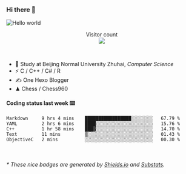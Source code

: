 ### Hi there 👋


<img src="https://raw.githubusercontent.com/sagar-viradiya/sagar-viradiya/master/resources/banner.png" alt="Hello world">
<p align="center"> 
  Visitor count<br/>
  <img src="https://profile-counter.glitch.me/youszoe/count.svg" />
</p>

<br/>


- 🍻  Study at Beijing Normal University Zhuhai, _Computer Science_
- ⚡  C / C++ / C# / R
- ✍️  One Hexo Blogger
- ♟  Chess / Chess960 


#### Coding status last week ⌨️

<!--START_SECTION:waka-->
```text
Markdown     9 hrs 4 mins    █████████████████░░░░░░░░   67.79 % 
YAML         2 hrs 6 mins    ████░░░░░░░░░░░░░░░░░░░░░   15.76 % 
C++          1 hr 58 mins    ███▓░░░░░░░░░░░░░░░░░░░░░   14.70 % 
Text         11 mins         ▒░░░░░░░░░░░░░░░░░░░░░░░░   01.43 % 
ObjectiveC   2 mins          ░░░░░░░░░░░░░░░░░░░░░░░░░   00.30 % 
```
<!--END_SECTION:waka-->

<br/>

<center><img src="http://ghchart.rshah.org/409ba5/yousazoe" alt="" /></center>


<h6>* These nice badges are generated by <a href="https://shields.io/">Shields.io</a> and <a href="https://github.com/spencerwooo/Substats">Substats</a>.</h6>
